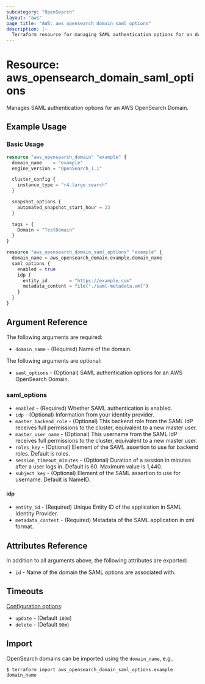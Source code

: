 ```yaml
---
subcategory: "OpenSearch"
layout: "aws"
page_title: "AWS: aws_opensearch_domain_saml_options"
description: |-
  Terraform resource for managing SAML authentication options for an AWS OpenSearch Domain.
---
```


# Resource: aws_opensearch_domain_saml_options

Manages SAML authentication options for an AWS OpenSearch Domain.

## Example Usage

### Basic Usage

```terraform
resource "aws_opensearch_domain" "example" {
  domain_name    = "example"
  engine_version = "OpenSearch_1.1"

  cluster_config {
    instance_type = "r4.large.search"
  }

  snapshot_options {
    automated_snapshot_start_hour = 23
  }

  tags = {
    Domain = "TestDomain"
  }
}

resource "aws_opensearch_domain_saml_options" "example" {
  domain_name = aws_opensearch_domain.example.domain_name
  saml_options {
    enabled = true
    idp {
      entity_id        = "https://example.com"
      metadata_content = file("./saml-metadata.xml")
    }
  }
}
```

## Argument Reference

The following arguments are required:

* `domain_name` - (Required) Name of the domain.

The following arguments are optional:

* `saml_options` - (Optional) SAML authentication options for an AWS OpenSearch Domain.

### saml_options

* `enabled` - (Required) Whether SAML authentication is enabled.
* `idp` - (Optional) Information from your identity provider.
* `master_backend_role` - (Optional) This backend role from the SAML IdP receives full permissions to the cluster, equivalent to a new master user.
* `master_user_name` - (Optional) This username from the SAML IdP receives full permissions to the cluster, equivalent to a new master user.
* `roles_key` - (Optional) Element of the SAML assertion to use for backend roles. Default is roles.
* `session_timeout_minutes` - (Optional) Duration of a session in minutes after a user logs in. Default is 60. Maximum value is 1,440.
* `subject_key` - (Optional) Element of the SAML assertion to use for username. Default is NameID.

#### idp

* `entity_id` - (Required) Unique Entity ID of the application in SAML Identity Provider.
* `metadata_content` - (Required) Metadata of the SAML application in xml format.

## Attributes Reference

In addition to all arguments above, the following attributes are exported:

* `id` - Name of the domain the SAML options are associated with.

## Timeouts

[Configuration options](https://developer.hashicorp.com/terraform/language/resources/syntax#operation-timeouts):

* `update` - (Default `180m`)
* `delete` - (Default `90m`)

## Import

OpenSearch domains can be imported using the `domain_name`, e.g.,

```
$ terraform import aws_opensearch_domain_saml_options.example domain_name
```

<!-- cache-key: cdktf-0.17.0-pre.15 input-293a96a335d393e78825bd237e60f63565161a5a5f1b8c82808fd7e5eddb4ba6 -->